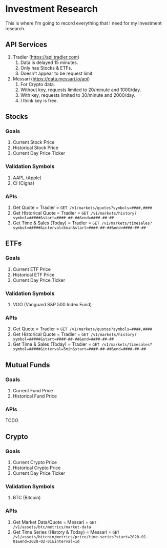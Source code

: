 # Investment Research

This is where I'm going to record everything that I need for my investment research.

## API Services

1. Tradier (https://api.tradier.com)
	1. Data is delayed 15 minutes.
	1. Only has Stocks & ETFs.
	1. Doesn't appear to be request limit.
1. Messari (https://data.messari.io/api)
	1. For Crypto data.
	1. Without key, requests limited to 20/minute and 1000/day.
	1. With key, requests limited to 30/minute and 2000/day.
	1. I think key is free.

## Stocks

### Goals

1. Current Stock Price
1. Historical Stock Price
1. Current Day Price Ticker

### Validation Symbols

1. AAPL (Apple)
2. CI (Cigna)


### APIs

1. Get Quote = Tradier = `GET /v1/markets/quotes?symbols=####,####`
1. Get Historical Quote = Tradier = `GET /v1/markets/history?symbol=#####&start=####-##-##&end=####-##-##`
1. Get Time & Sales (Today) = Tradier = `GET /v1/markets/timesales?symbol=#####&interval=5min&start=####-##-##&end=####-##-##`

## ETFs

### Goals

1. Current ETF Price
1. Historical ETF Price
1. Current Day Price Ticker

### Validation Symbols

1. VOO (Vanguard S&P 500 Index Fund)

### APIs

1. Get Quote = Tradier = `GET /v1/markets/quotes?symbols=####,####`
1. Get Historical Quote = Tradier = `GET /v1/markets/history?symbol=#####&start=####-##-##&end=####-##-##`
1. Get Time & Sales (Today) = Tradier = `GET /v1/markets/timesales?symbol=#####&interval=5min&start=####-##-##&end=####-##-##`

## Mutual Funds

### Goals

1. Current Fund Price
1. Historical Fund Price

### APIs

TODO

## Crypto

### Goals

1. Current Crypto Price
1. Historical Crypto Price
1. Current Day Price Ticker

### Validation Symbols

1. BTC (Bitcoin)

### APIs

1. Get Market Data/Quote = Messari = `GET /v1/assets/btc/metrics/market-data`
1. Get Time Series (History & Today) = Messari = `GET /v1/assets/bitcoin/metrics/price/time-series?start=2020-01-01&end=2020-02-01&interval=1d`
